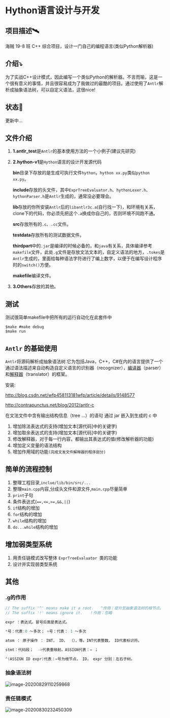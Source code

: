 # Hython语言设计与开发

## 项目描述:artificial_satellite:

海贼 19-8 班 C++ 综合项目，设计一门自己的编程语言(类似Python解析器)

## 介绍:arrow_heading_down:

为了实战C++设计模式，因此编写一个类似Python的解析器。不言而喻，这是一个很有意义的事情，并且很容易成为了我做过的最酷的项目。通过使用了`Antlr`解析成抽象语法树，可以自定义语法，这很nice!

## 状态:statue_of_liberty:

更新中...

## 文件介绍

1. **1.antlr_test**是`Antlr`的基本使用方法的一个小例子(建议先研究)

2. **2.hython-v1**是`Hython`语言的设计开发源代码

   **bin**目录下存放的是生成可执行文件`hython`，`hython xx.py`类似`python xx.py`。

   **include**存放的头文件，其中`ExprTreeEvaluator.h`、`hythonLexer.h`、`hythonParser.h`是`Antlr`生成的，通常没必要理会。

   **lib**存放的你所安装`Antlr`后的`libantlr3c.a`(自行找一下)，和环境有关系，clone下的代码，你必须先把这个`.a`换成你自己的，否则环境不同跑不通。

   **src**存放所有的`.c`、`.cc`文件。

   **testdata**存放所有的测试数据文件。

   **thirdpart**中的`.jar`是编译的时候必备的，和`java`有关系，具体编译参考`makefile`文件，此处`.g`文件是存放文法文本的，自定义语法的地方，`.tokes`是`Antlr`生成的，里面给每种语法字符进行了编上数字，以便于在编写设计程序时的`switch()`方便。

   **makefile**编译文件。
   
3. **3.Others**存放的其他。

## 测试

测试很简单makefile中把所有的运行自动化在此套件中

```shell
$make #make debug
$make run
```

##  `Antlr` 的基础使用

`Antlr`将源码解析成抽象语法树.它为包括Java，C++，C#在内的语言提供了一个通过语法描述来自动构造自定义语言的识别器（recognizer），[编译器](https://baike.baidu.com/item/编译器/8853067)（parser）和[解释器](https://baike.baidu.com/item/解释器/10418965)（translator）的框架。

安装:

http://blog.csdn.net/wfp458113181wfp/article/details/9148577

http://contrapunctus.net/blog/2012/antlr-c

在文法文件中含有输出结构信息（tree ...）的语句 通过 jar 嵌入到生成的 c 中

1. 增加除法表达式的支持(增加文本[源代码]中的关键字)
2. 增加取余表达式的支持(增加文本[源代码]中的关键字)
3. 修改解释器，对于每一行内容，都输出其表达式的值(修改解析器的功能)
4. 增加定义变量的语法结构
5. 增加作用域的功能`(完成文发文件解释器的程序部分)`

## 简单的流程控制

1. 整理工程目录,`inclue/lib/bin/src/...`
2. 整理`main.cpp`内容,分成头文件和源文件,`main.cpp`尽量简单
3. `print`子句
4. 条件表达式(`==,<=,>=,&&,||`)
5. `if`结构的增加
6. `for`结构的增加
7. `while`结构的增加
8. `do...while`结构的增加

## 增加弱类型系统

1. 用责任链模式改写整体 `ExprTreeEvaluator `类的功能
2. 设计并实现弱类型系统

## 其他

### **.g的作用**

```c
// The suffix '^' means make it a root.   ^作用：提升至抽象语法树的根节点。
// The suffix '!' means ignore it.   ！作用：忽略

expr ：表达式。冒号后面是表达式。

*号：代表:0 ～多次； +号：代表： 1 ～多次

atom ： 原子操作 ： INT， ID， （），等。INT代表整数， ID代表标识符。

stmt：代码段；  ->代表重映射。ASSIGN代表：= ；

^(ASSIGN ID expr)代表：=号为根节点， ID， expr 分别：左右子树。
```

### 抽象语法树

![image-20200829110259868](http://test-fangsong-imgsubmit.oss-cn-beijing.aliyuncs.com/img/image-20200829110259868.png)

### 责任链模式

![image-20200830232450309](http://test-fangsong-imgsubmit.oss-cn-beijing.aliyuncs.com/img/image-20200830232450309.png)

